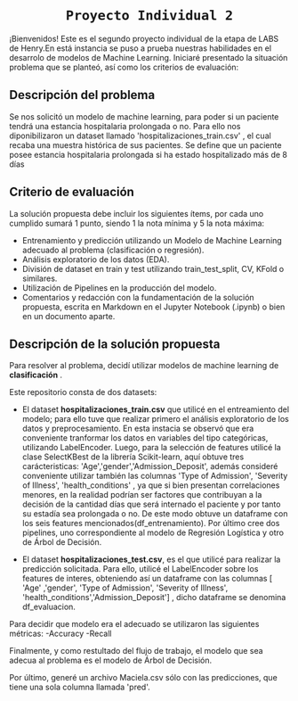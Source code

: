 # <h1 align="center">**`Proyecto Individual 2`**

¡Bienvenidos!
Este es el segundo proyecto individual de la etapa de LABS de Henry.En está instancia se puso a prueba nuestras habilidades en el desarrolo de modelos de Machine Learning.
Iniciaré presentado la situación problema que se planteó, así como los criterios de evaluación:

## **Descripción del problema**

Se nos solicitó un modelo de machine learning, para poder si un paciente tendrá una estancia hospitalaria prolongada o no. Para ello nos diponibilizaron un dataset llamado 'hospitalizaciones_train.csv' , el cual recaba una muestra histórica de sus pacientes. Se define que un paciente posee estancia hospitalaria prolongada si ha estado hospitalizado más de 8 días

## **Criterio de evaluación**

La solución propuesta debe incluir los siguientes ítems, por cada uno cumplido sumará 1 punto, siendo 1 la nota mínima y 5 la nota máxima:

- Entrenamiento y predicción utilizando un Modelo de Machine Learning adecuado al problema (clasificación o regresión).
- Análisis exploratorio de los datos (EDA).
- División de dataset en train y test utilizando train_test_split, CV, KFold o similares.
- Utilización de Pipelines en la producción del modelo.
- Comentarios y redacción con la fundamentación de la solución propuesta, escrita en Markdown en el Jupyter Notebook (.ipynb) o bien en un documento aparte.

## **Descripción de la solución propuesta**

Para resolver al problema, decidí utilizar modelos de machine learning de **clasificación** .

Este repositorio consta de dos datasets:

- El dataset **hospitalizaciones_train.csv** que utilicé en el entreamiento del modelo; para ello tuve que realizar primero el análisis exploratorio de los datos y preprocesamiento. En esta instacia se observó que era conveniente tranformar los datos en variables del tipo categóricas, utilizando LabelEncoder. Luego, para la selección de features utilicé la clase SelectKBest de la librería Scikit-learn, aquí obtuve tres carácteristicas: 'Age','gender','Admission_Deposit', además consideré conveniente utilizar también las columnas 'Type of Admission', 'Severity of Illness', 'health_conditions' , ya que si bien presentan correlaciones menores, en la realidad podrían ser factores que contribuyan a la decisión de la cantidad días que será internado el paciente y por tanto su estadía sea prolongada o no. De este modo obtuve un dataframe con los seis features mencionados(df_entrenamiento). Por último cree dos pipelines, uno correspondiente al modelo de Regresión Logística y otro de Árbol de Decisión.

- El dataset **hospitalizaciones_test.csv**, es el que utilicé para realizar la predicción solicitada. Para ello, utilicé el LabelEncoder sobre los features de interes, obteniendo así un dataframe con las columnas [ 'Age' ,'gender', 'Type of Admission', 'Severity of Illness', 'health_conditions','Admission_Deposit'] , dicho dataframe se denomina df_evaluacion.

Para decidir que modelo era el adecuado se utilizaron las siguientes métricas:
-Accuracy
-Recall

Finalmente, y como restultado del flujo de trabajo, el modelo que sea adecua al problema es el modelo de Árbol de Decisión.

Por último, generé un archivo Maciela.csv sólo con las predicciones, que tiene una sola columna llamada 'pred'.
